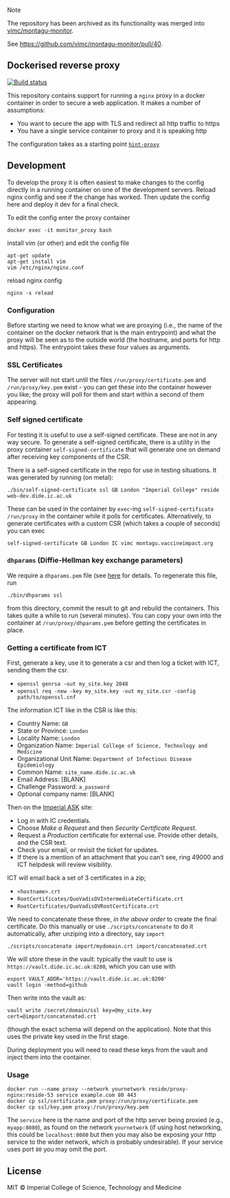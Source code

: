 > [!NOTE]  
> The repository has been archived as its functionality was merged into [vimc/montagu-monitor](https://github.com/vimc/montagu-monitor).
> 
> See https://github.com/vimc/montagu-monitor/pull/40.

## Dockerised reverse proxy

[![Build status](https://badge.buildkite.com/1fe33f85938873ee5cd8e4a33bd9a3aefce3039cc8cd0ddcc0.svg)](https://buildkite.com/mrc-ide/monitor-proxy)

This repository contains support for running a `nginx` proxy in a docker container in order to secure a web application.  It makes a number of assumptions:

* You want to secure the app with TLS and redirect all http traffic to https
* You have a single service container to proxy and it is speaking http

The configuration takes as a starting point [`hint-proxy`](https://github.com/mrc-ide/hint-proxy)


## Development

To develop the proxy it is often easiest to make changes to the config directly in a running container on one of the development servers. Reload nginx config and see if the change has worked. Then update the config here and deploy it dev for a final check.

To edit the config enter the proxy container
```
docker exec -it monitor_proxy bash
```

install vim (or other) and edit the config file
```
apt-get update
apt-get install vim
vim /etc/nginx/nginx.conf
```

reload nginx config
```
nginx -s reload
```

### Configuration

Before starting we need to know what we are proxying (i.e., the name of the container on the docker network that is the main entrypoint) and what the proxy will be seen as to the outside world (the hostname, and ports for http and https).  The entrypoint takes these four values as arguments.

### SSL Certificates

The server will not start until the files `/run/proxy/certificate.pem` and `/run/proxy/key.pem` exist - you can get these into the container however you like; the proxy will poll for them and start within a second of them appearing.

### Self signed certificate

For testing it is useful to use a self-signed certificate.  These are not in any way secure.  To generate a self-signed certificate, there is a utility in the proxy container `self-signed-certificate` that will generate one on demand after receiving key components of the CSR.

There is a self-signed certificate in the repo for use in testing situations. It was generated by running (on metal):

```
./bin/self-signed-certificate ssl GB London "Imperial College" reside web-dev.dide.ic.ac.uk
```

These can be used in the container by `exec`-ing `self-signed-certificate /run/proxy` in the container while it polls for certificates.  Alternatively, to generate certificates with a custom CSR (which takes a couple of seconds) you can exec

```
self-signed-certificate GB London IC vimc montagu.vaccineimpact.org
```

### `dhparams` (Diffie-Hellman key exchange parameters)

We require a `dhparams.pem` file (see [here](https://security.stackexchange.com/questions/94390/whats-the-purpose-of-dh-parameters) for details.  To regenerate this file, run

```
./bin/dhparams ssl
```

from this directory, commit the result to git and rebuild the containers.  This takes quite a while to run (several minutes).  You can copy your own into the container at `/run/proxy/dhparams.pem` before getting the certificates in place.

### Getting a certificate from ICT

First, generate a key, use it to generate a csr and then log a ticket with ICT, sending them the csr.
  - `openssl genrsa -out my_site.key 2048`
  - `openssl req -new -key my_site.key -out my_site.csr -config path/to/openssl.cnf`

The information ICT like in the CSR is like this:
  - Country Name: `GB`
  - State or Province: `London`
  - Locality Name: `London`
  - Organization Name: `Imperial College of Science, Technology and Medicine`
  - Organizational Unit Name: `Department of Infectious Disease Epidemiology`
  - Common Name: `site_name.dide.ic.ac.uk`
  - Email Address: [BLANK]
  - Challenge Password: `a_password`
  - Optional company name: [BLANK]

Then on the [Imperial ASK](https://imperial.service-now.com/ask) site:
  - Log in with IC credentials.
  - Choose *Make a Request* and then *Security Certificate Request*.
  - Request a *Production* certificate for external use. Provide other details, and the CSR text.
  - Check your email, or revisit the ticket for updates.
  - If there is a mention of an attachment that you can't see, ring 49000 and ICT helpdesk will review visibility.

ICT will email back a set of 3 certificates in a zip;

  - `<hostname>.crt`
  - `RootCertificates/QuoVadisOVIntermediateCertificate.crt`
  - `RootCertificates/QuoVadisOVRootCertificate.crt`

We need to concatenate these three, *in the above order* to create the final certificate.  Do this manually or use `./scripts/concatenate` to do it automatically, after unziping into a directory, say `import`

```
./scripts/concatenate import/mydomain.crt import/concatenated.crt
```

We will store these in the vault: typically the vault to use is `https://vault.dide.ic.ac.uk:8200`, which you can use with

```
export VAULT_ADDR='https://vault.dide.ic.ac.uk:8200'
vault login -method=github
```

Then write into the vault as:

```
vault write /secret/domain/ssl key=@my_site.key cert=@import/concatenated.crt
```

(though the exact schema will depend on the application).  Note that this uses the private key used in the first stage.

During deployment you will need to read these keys from the vault and inject them into the container.

### Usage

```
docker run --name proxy --network yournetwork reside/proxy-nginx:reside-53 service example.com 80 443
docker cp ssl/certificate.pem proxy:/run/proxy/certificate.pem
docker cp ssl/key.pem proxy:/run/proxy/key.pem
```

The `service` here is the name and port of the http server being proxied (e.g., `myapp:8080`), as found on the network `yournetwork` (if using host networking, this could be `localhost:8080` but then you may also be exposing your http service to the wider network, which is probably undesirable).  If your service uses port `80` you may omit the port.

## License

MIT © Imperial College of Science, Technology and Medicine
